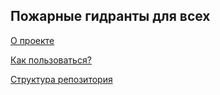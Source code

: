 ## Пожарные гидранты для всех
 
[О проекте](project.md)

[Как пользоваться?](instruction.md)

[Структура репозитория](truct.md)
